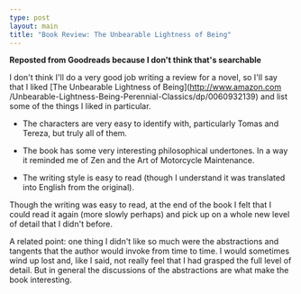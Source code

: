 ```yaml
---
type: post
layout: main
title: "Book Review: The Unbearable Lightness of Being"
---
```

**Reposted from Goodreads because I don't think that's searchable**  
  
I don't think I'll do a very good job writing a review for a novel, so I'll
say that I liked [The Unbearable Lightness of Being](http://www.amazon.com
/Unbearable-Lightness-Being-Perennial-Classics/dp/0060932139) and list some of
the things I liked in particular.

  
- The characters are very easy to identify with, particularly Tomas and Tereza, but truly all of them.   
  
- The book has some very interesting philosophical undertones. In a way it reminded me of Zen and the Art of Motorcycle Maintenance.   
  
- The writing style is easy to read (though I understand it was translated into English from the original).   
  
Though the writing was easy to read, at the end of the book I felt that I
could read it again (more slowly perhaps) and pick up on a whole new level of
detail that I didn't before.

  
A related point: one thing I didn't like so much were the abstractions and
tangents that the author would invoke from time to time. I would sometimes
wind up lost and, like I said, not really feel that I had grasped the full
level of detail. But in general the discussions of the abstractions are what
make the book interesting.

